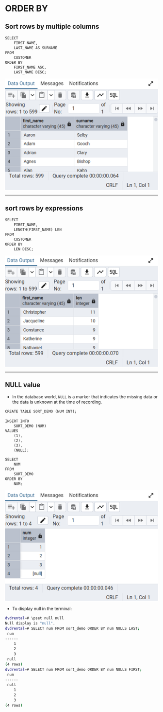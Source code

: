# ORDER BY

## Sort rows by multiple columns

```postgresql
SELECT
	FIRST_NAME,
	LAST_NAME AS SURNAME
FROM
	CUSTOMER
ORDER BY
	FIRST_NAME ASC,
	LAST_NAME DESC;
```

![Order_by_result_1](Imgs\Order_by_result_1.png)

---

## sort rows by expressions

```postgresql
SELECT
	FIRST_NAME,
	LENGTH(FIRST_NAME) LEN
FROM
	CUSTOMER
ORDER BY
	LEN DESC;
```

![Order_By_Result_2](Imgs\Order_By_Result_2.png)

---

## NULL value

- In the database world, `NULL` is a marker that indicates the missing data or the data is unknown at the time of recording.

```postgresql
CREATE TABLE SORT_DEMO (NUM INT);

INSERT INTO
	SORT_DEMO (NUM)
VALUES
	(1),
	(2),
	(3),
	(NULL);
```

```postgresql
SELECT
	NUM
FROM
	SORT_DEMO
ORDER BY
	NUM;
```

![Null_Result_1](Imgs\Null_Result_1.png)

- To display null in the terminal:

```bash
dvdrental=# \pset null null
Null display is "null".
dvdrental=# SELECT num FROM sort_demo ORDER BY num NULLS LAST;
 num
------
    1
    2
    3
 null
(4 rows)
dvdrental=# SELECT num FROM sort_demo ORDER BY num NULLS FIRST;
 num
------
 null
    1
    2
    3
(4 rows)
```

